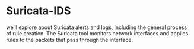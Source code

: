 # Suricata-IDS
we’ll explore about Suricata alerts and logs, including the general process of rule creation. The Suricata tool monitors network interfaces and applies rules to the packets that pass through the interface.
